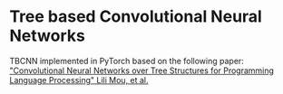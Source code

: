 # Tree based Convolutional Neural Networks

TBCNN implemented in PyTorch based on the following paper:
["Convolutional Neural Networks over Tree Structures for Programming Language Processing" Lili Mou, et al.](https://arxiv.org/pdf/1409.5718.pdf)
